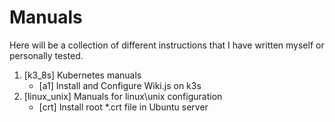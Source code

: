 # Manuals
Here will be a collection of different instructions that I have written myself or personally tested.

1. [k3_8s] Kubernetes manuals
   * [a1] Install and Configure Wiki.js on k3s
2. [linux_unix] Manuals for linux\unix configuration
   * [crt] Install root *.crt file in Ubuntu server

